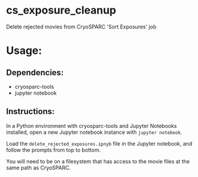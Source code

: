 # cs_exposure_cleanup
Delete rejected movies from CryoSPARC 'Sort Exposures' job

# Usage:
## Dependencies:
* cryosparc-tools
* jupyter notebook

## Instructions:
In a Python environment with cryosparc-tools and Jupyter Notebooks installed, open a new Jupyter notebook instance with `jupyter notebook`. 

Load the `delete_rejected_exposures.ipnyb` file in the Jupyter notebook, and follow the prompts from top to bottom. 

You will need to be on a filesystem that has access to the movie files at the same path as CryoSPARC. 
